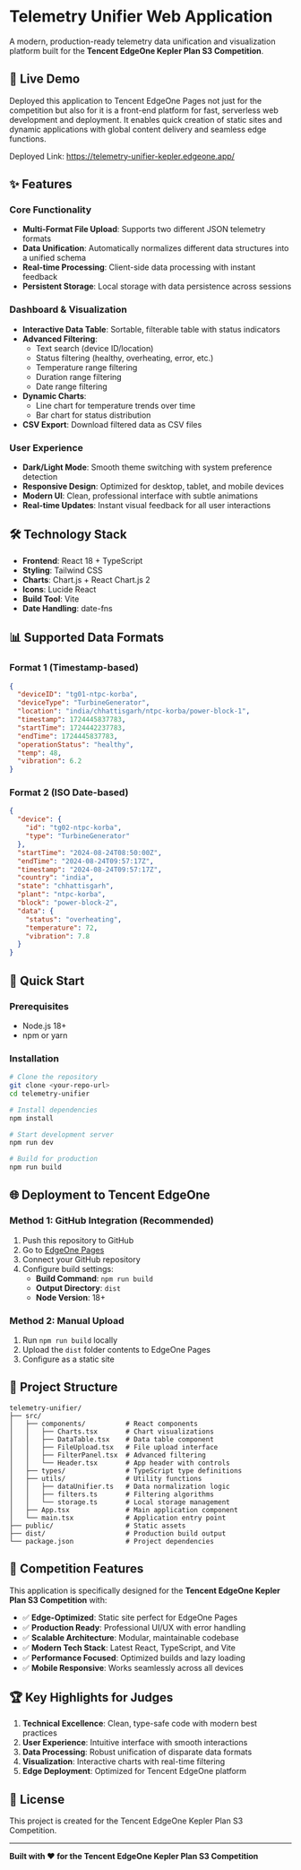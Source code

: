 # Telemetry Unifier Web Application

A modern, production-ready telemetry data unification and visualization platform built for the **Tencent EdgeOne Kepler Plan S3 Competition**.

## 🚀 Live Demo

Deployed this application to Tencent EdgeOne Pages not just for the competition but also for it is a front-end platform for fast, serverless web development and deployment. It enables quick creation of static sites and dynamic applications with global content delivery and seamless edge functions.

Deployed Link: https://telemetry-unifier-kepler.edgeone.app/


## ✨ Features

### Core Functionality
- **Multi-Format File Upload**: Supports two different JSON telemetry formats
- **Data Unification**: Automatically normalizes different data structures into a unified schema
- **Real-time Processing**: Client-side data processing with instant feedback
- **Persistent Storage**: Local storage with data persistence across sessions

### Dashboard & Visualization
- **Interactive Data Table**: Sortable, filterable table with status indicators
- **Advanced Filtering**: 
  - Text search (device ID/location)
  - Status filtering (healthy, overheating, error, etc.)
  - Temperature range filtering
  - Duration range filtering
  - Date range filtering
- **Dynamic Charts**: 
  - Line chart for temperature trends over time
  - Bar chart for status distribution
- **CSV Export**: Download filtered data as CSV files

### User Experience
- **Dark/Light Mode**: Smooth theme switching with system preference detection
- **Responsive Design**: Optimized for desktop, tablet, and mobile devices
- **Modern UI**: Clean, professional interface with subtle animations
- **Real-time Updates**: Instant visual feedback for all user interactions

## 🛠️ Technology Stack

- **Frontend**: React 18 + TypeScript
- **Styling**: Tailwind CSS
- **Charts**: Chart.js + React Chart.js 2
- **Icons**: Lucide React
- **Build Tool**: Vite
- **Date Handling**: date-fns

## 📊 Supported Data Formats

### Format 1 (Timestamp-based)
```json
{
  "deviceID": "tg01-ntpc-korba",
  "deviceType": "TurbineGenerator",
  "location": "india/chhattisgarh/ntpc-korba/power-block-1",
  "timestamp": 1724445837783,
  "startTime": 1724442237783,
  "endTime": 1724445837783,
  "operationStatus": "healthy",
  "temp": 48,
  "vibration": 6.2
}
```

### Format 2 (ISO Date-based)
```json
{
  "device": {
    "id": "tg02-ntpc-korba",
    "type": "TurbineGenerator"
  },
  "startTime": "2024-08-24T08:50:00Z",
  "endTime": "2024-08-24T09:57:17Z",
  "timestamp": "2024-08-24T09:57:17Z",
  "country": "india",
  "state": "chhattisgarh",
  "plant": "ntpc-korba",
  "block": "power-block-2",
  "data": {
    "status": "overheating",
    "temperature": 72,
    "vibration": 7.8
  }
}
```

## 🚀 Quick Start

### Prerequisites
- Node.js 18+ 
- npm or yarn

### Installation
```bash
# Clone the repository
git clone <your-repo-url>
cd telemetry-unifier

# Install dependencies
npm install

# Start development server
npm run dev

# Build for production
npm run build
```

## 🌐 Deployment to Tencent EdgeOne

### Method 1: GitHub Integration (Recommended)
1. Push this repository to GitHub
2. Go to [EdgeOne Pages](https://edgeone.ai/)
3. Connect your GitHub repository
4. Configure build settings:
   - **Build Command**: `npm run build`
   - **Output Directory**: `dist`
   - **Node Version**: 18+

### Method 2: Manual Upload
1. Run `npm run build` locally
2. Upload the `dist` folder contents to EdgeOne Pages
3. Configure as a static site

## 📁 Project Structure

```
telemetry-unifier/
├── src/
│   ├── components/          # React components
│   │   ├── Charts.tsx       # Chart visualizations
│   │   ├── DataTable.tsx    # Data table component
│   │   ├── FileUpload.tsx   # File upload interface
│   │   ├── FilterPanel.tsx  # Advanced filtering
│   │   └── Header.tsx       # App header with controls
│   ├── types/               # TypeScript type definitions
│   ├── utils/               # Utility functions
│   │   ├── dataUnifier.ts   # Data normalization logic
│   │   ├── filters.ts       # Filtering algorithms
│   │   └── storage.ts       # Local storage management
│   ├── App.tsx              # Main application component
│   └── main.tsx             # Application entry point
├── public/                  # Static assets
├── dist/                    # Production build output
└── package.json             # Project dependencies
```

## 🎯 Competition Features

This application is specifically designed for the **Tencent EdgeOne Kepler Plan S3 Competition** with:

- ✅ **Edge-Optimized**: Static site perfect for EdgeOne Pages
- ✅ **Production Ready**: Professional UI/UX with error handling
- ✅ **Scalable Architecture**: Modular, maintainable codebase
- ✅ **Modern Tech Stack**: Latest React, TypeScript, and Vite
- ✅ **Performance Focused**: Optimized builds and lazy loading
- ✅ **Mobile Responsive**: Works seamlessly across all devices

## 🏆 Key Highlights for Judges

1. **Technical Excellence**: Clean, type-safe code with modern best practices
2. **User Experience**: Intuitive interface with smooth interactions
3. **Data Processing**: Robust unification of disparate data formats
4. **Visualization**: Interactive charts with real-time filtering
5. **Edge Deployment**: Optimized for Tencent EdgeOne platform

## 📝 License

This project is created for the Tencent EdgeOne Kepler Plan S3 Competition.

---

**Built with ❤️ for the Tencent EdgeOne Kepler Plan S3 Competition**
